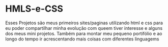 # HMLS-e-CSS
Esses Projetos são meus primeiros sites/paginas utilizando html e css 
para eu poder compartilhar minha evolução com queem tiver interesse e alguns
dos meus mini projetos.
Também para montar meu pequeno portifólio e ao longo do tempo ir acrescentando mais coisas
com diferentes linguagems
